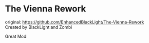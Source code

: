 # The Vienna Rework
 
original: 
https://github.com/EnhancedBlackLight/The-Vienna-Rework 
Created by BlackLight and Zombi

Great Mod
